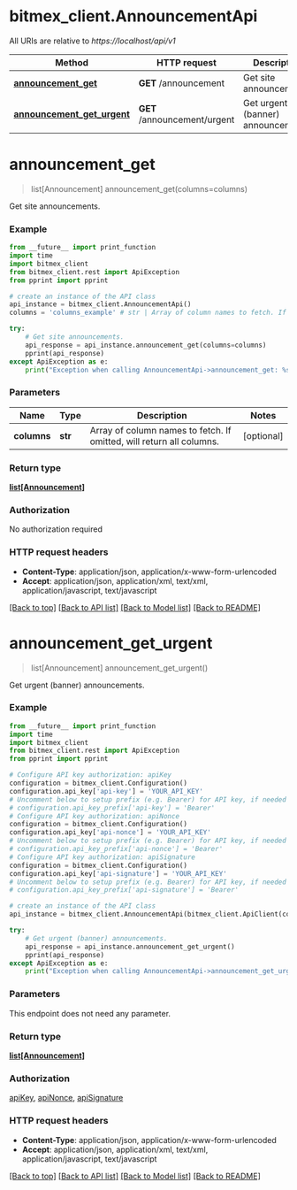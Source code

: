 # bitmex_client.AnnouncementApi

All URIs are relative to *https://localhost/api/v1*

Method | HTTP request | Description
------------- | ------------- | -------------
[**announcement_get**](AnnouncementApi.md#announcement_get) | **GET** /announcement | Get site announcements.
[**announcement_get_urgent**](AnnouncementApi.md#announcement_get_urgent) | **GET** /announcement/urgent | Get urgent (banner) announcements.


# **announcement_get**
> list[Announcement] announcement_get(columns=columns)

Get site announcements.

### Example 
```python
from __future__ import print_function
import time
import bitmex_client
from bitmex_client.rest import ApiException
from pprint import pprint

# create an instance of the API class
api_instance = bitmex_client.AnnouncementApi()
columns = 'columns_example' # str | Array of column names to fetch. If omitted, will return all columns. (optional)

try: 
    # Get site announcements.
    api_response = api_instance.announcement_get(columns=columns)
    pprint(api_response)
except ApiException as e:
    print("Exception when calling AnnouncementApi->announcement_get: %s\n" % e)
```

### Parameters

Name | Type | Description  | Notes
------------- | ------------- | ------------- | -------------
 **columns** | **str**| Array of column names to fetch. If omitted, will return all columns. | [optional] 

### Return type

[**list[Announcement]**](Announcement.md)

### Authorization

No authorization required

### HTTP request headers

 - **Content-Type**: application/json, application/x-www-form-urlencoded
 - **Accept**: application/json, application/xml, text/xml, application/javascript, text/javascript

[[Back to top]](#) [[Back to API list]](../README.md#documentation-for-api-endpoints) [[Back to Model list]](../README.md#documentation-for-models) [[Back to README]](../README.md)

# **announcement_get_urgent**
> list[Announcement] announcement_get_urgent()

Get urgent (banner) announcements.

### Example 
```python
from __future__ import print_function
import time
import bitmex_client
from bitmex_client.rest import ApiException
from pprint import pprint

# Configure API key authorization: apiKey
configuration = bitmex_client.Configuration()
configuration.api_key['api-key'] = 'YOUR_API_KEY'
# Uncomment below to setup prefix (e.g. Bearer) for API key, if needed
# configuration.api_key_prefix['api-key'] = 'Bearer'
# Configure API key authorization: apiNonce
configuration = bitmex_client.Configuration()
configuration.api_key['api-nonce'] = 'YOUR_API_KEY'
# Uncomment below to setup prefix (e.g. Bearer) for API key, if needed
# configuration.api_key_prefix['api-nonce'] = 'Bearer'
# Configure API key authorization: apiSignature
configuration = bitmex_client.Configuration()
configuration.api_key['api-signature'] = 'YOUR_API_KEY'
# Uncomment below to setup prefix (e.g. Bearer) for API key, if needed
# configuration.api_key_prefix['api-signature'] = 'Bearer'

# create an instance of the API class
api_instance = bitmex_client.AnnouncementApi(bitmex_client.ApiClient(configuration))

try: 
    # Get urgent (banner) announcements.
    api_response = api_instance.announcement_get_urgent()
    pprint(api_response)
except ApiException as e:
    print("Exception when calling AnnouncementApi->announcement_get_urgent: %s\n" % e)
```

### Parameters
This endpoint does not need any parameter.

### Return type

[**list[Announcement]**](Announcement.md)

### Authorization

[apiKey](../README.md#apiKey), [apiNonce](../README.md#apiNonce), [apiSignature](../README.md#apiSignature)

### HTTP request headers

 - **Content-Type**: application/json, application/x-www-form-urlencoded
 - **Accept**: application/json, application/xml, text/xml, application/javascript, text/javascript

[[Back to top]](#) [[Back to API list]](../README.md#documentation-for-api-endpoints) [[Back to Model list]](../README.md#documentation-for-models) [[Back to README]](../README.md)

